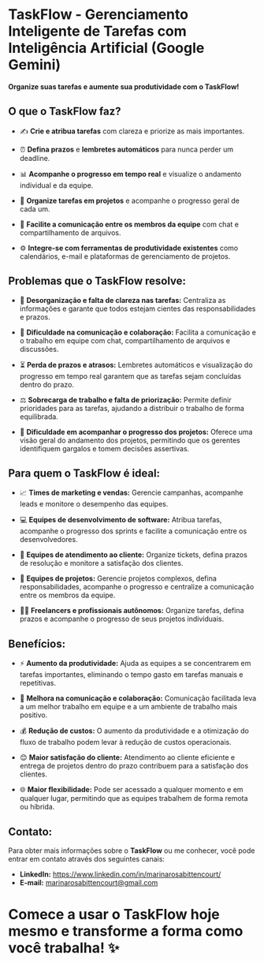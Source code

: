 # TaskFlow - Gerenciamento Inteligente de Tarefas com Inteligência Artificial (Google Gemini)

**Organize suas tarefas e aumente sua produtividade com o TaskFlow!**

## O que o TaskFlow faz?

- ✍️ **Crie e atribua tarefas** com clareza e priorize as mais importantes.

- ⏰ **Defina prazos** e **lembretes automáticos** para nunca perder um deadline.

- 📊 **Acompanhe o progresso em tempo real** e visualize o andamento individual e da equipe.

- 📂 **Organize tarefas em projetos** e acompanhe o progresso geral de cada um.

- 💬 **Facilite a comunicação entre os membros da equipe** com chat e compartilhamento de arquivos.

- ⚙️ **Integre-se com ferramentas de produtividade existentes** como calendários, e-mail e plataformas de gerenciamento de projetos.

## Problemas que o TaskFlow resolve:

- 📝 **Desorganização e falta de clareza nas tarefas:** Centraliza as informações e garante que todos estejam cientes das responsabilidades e prazos.

- 💬 **Dificuldade na comunicação e colaboração:** Facilita a comunicação e o trabalho em equipe com chat, compartilhamento de arquivos e discussões.
 ️
- ⏳ **Perda de prazos e atrasos:** Lembretes automáticos e visualização do progresso em tempo real garantem que as tarefas sejam concluídas dentro do prazo.

- ⚖️ **Sobrecarga de trabalho e falta de priorização:** Permite definir prioridades para as tarefas, ajudando a distribuir o trabalho de forma equilibrada.

- 🔄 **Dificuldade em acompanhar o progresso dos projetos:** Oferece uma visão geral do andamento dos projetos, permitindo que os gerentes identifiquem gargalos e tomem decisões assertivas. ️

## Para quem o TaskFlow é ideal:

- 📈 **Times de marketing e vendas:** Gerencie campanhas, acompanhe leads e monitore o desempenho das equipes.

- 💻 **Equipes de desenvolvimento de software:** Atribua tarefas, acompanhe o progresso dos sprints e facilite a comunicação entre os desenvolvedores.

- 🎫 **Equipes de atendimento ao cliente:** Organize tickets, defina prazos de resolução e monitore a satisfação dos clientes.

- 🔄 **Equipes de projetos:** Gerencie projetos complexos, defina responsabilidades, acompanhe o progresso e centralize a comunicação entre os membros da equipe.

- 🧑‍💼 **Freelancers e profissionais autônomos:** Organize tarefas, defina prazos e acompanhe o progresso de seus projetos individuais.

## Benefícios:

- ⚡️ **Aumento da produtividade:** Ajuda as equipes a se concentrarem em tarefas importantes, eliminando o tempo gasto em tarefas manuais e repetitivas.

- 💬 **Melhora na comunicação e colaboração:** Comunicação facilitada leva a um melhor trabalho em equipe e a um ambiente de trabalho mais positivo.

- 💰 **Redução de custos:** O aumento da produtividade e a otimização do fluxo de trabalho podem levar à redução de custos operacionais.

- 😊 **Maior satisfação do cliente:** Atendimento ao cliente eficiente e entrega de projetos dentro do prazo contribuem para a satisfação dos clientes.

- 🌐 **Maior flexibilidade:** Pode ser acessado a qualquer momento e em qualquer lugar, permitindo que as equipes trabalhem de forma remota ou híbrida.

## Contato:

Para obter mais informações sobre o **TaskFlow** ou me conhecer, você pode entrar em contato através dos seguintes canais:

- **LinkedIn:** https://www.linkedin.com/in/marinarosabittencourt/
- **E-mail:** marinarosabittencourt@gmail.com

# Comece a usar o TaskFlow hoje mesmo e transforme a forma como você trabalha! ✨
